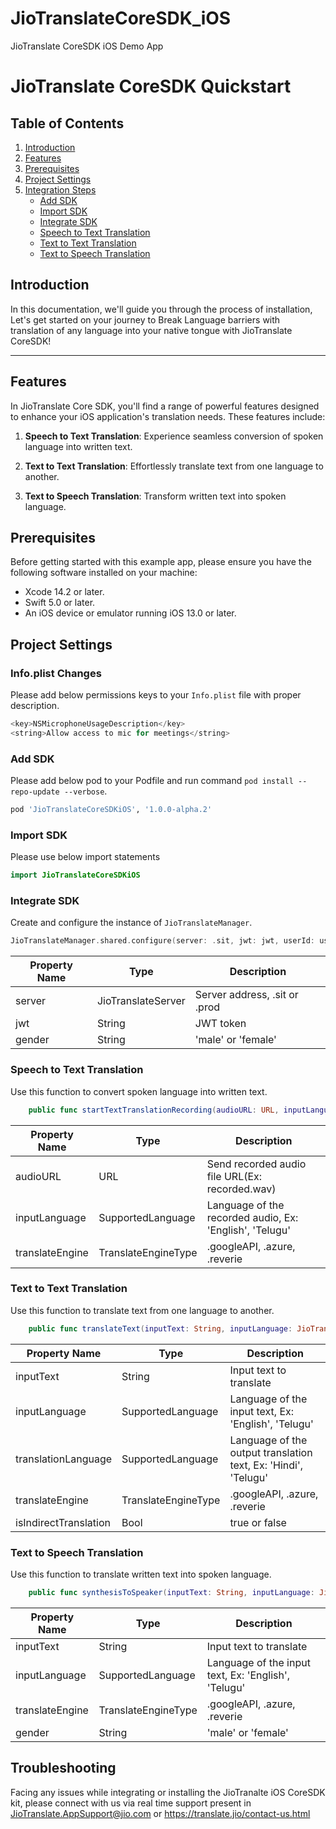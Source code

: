 # JioTranslateCoreSDK_iOS
JioTranslate CoreSDK iOS Demo App

# JioTranslate CoreSDK Quickstart

## Table of Contents

1. [Introduction](#introduction)
2. [Features](#features)
3. [Prerequisites](#prerequisites)
4. [Project Settings](#project-settings)
5. [Integration Steps](#integration-steps)
   - [Add SDK](#add-sdk)
   - [Import SDK](#import-sdk)
   - [Integrate SDK](#integrate-sdk)
   - [Speech to Text Translation](#speech-to-text-translation)
   - [Text to Text Translation](#text-to-text-translation)
   - [Text to Speech Translation](#text-to-speech-translation)

## Introduction

In this documentation, we'll guide you through the process of installation, Let's get started on your journey to Break Language barriers with translation of any language into your native tongue with JioTranslate CoreSDK!

---

## Features

In JioTranslate Core SDK, you'll find a range of powerful features designed to enhance your iOS application's translation needs. These features include:

1. **Speech to Text Translation**: Experience seamless conversion of spoken language into written text.

2. **Text to Text Translation**: Effortlessly translate text from one language to another.

3. **Text to Speech Translation**: Transform written text into spoken language.

## Prerequisites

Before getting started with this example app, please ensure you have the following software installed on your machine:

- Xcode 14.2 or later.
- Swift 5.0 or later.
- An iOS device or emulator running iOS 13.0 or later.

## Project Settings

### Info.plist Changes

Please add below permissions keys to your `Info.plist` file with proper description.

```swift
<key>NSMicrophoneUsageDescription</key>
<string>Allow access to mic for meetings</string>
```

### Add SDK

Please add below pod to your Podfile and run command `pod install --repo-update --verbose`.

```ruby
pod 'JioTranslateCoreSDKiOS', '1.0.0-alpha.2'
```

### Import SDK

Please use below import statements

```swift
import JioTranslateCoreSDKiOS
```

### Integrate SDK

Create and configure the instance of `JioTranslateManager`. 

```swift
JioTranslateManager.shared.configure(server: .sit, jwt: jwt, userId: userId, gender: gender) //'male' or 'female'
```

| Property Name | Type  | Description  |
| ------- | --- | --- |
| server | JioTranslateServer | Server address, .sit or .prod |
| jwt | String | JWT token |
| gender | String | 'male' or 'female' |

### Speech to Text Translation

Use this function to convert spoken language into written text.

```swift
    public func startTextTranslationRecording(audioURL: URL, inputLanguage: JioTranslateCoreSDKiOS.SupportedLanguage, translateEngine: JioTranslateCoreSDKiOS.TranslateEngineType = .googleAPI, completion: @escaping (Result<String, JioTranslateCoreSDKiOS.CustomError>) -> Void)
```

| Property Name | Type  | Description  |
| ------- | --- | --- |
| audioURL | URL | Send recorded audio file URL(Ex: recorded.wav) |
| inputLanguage | SupportedLanguage | Language of the recorded audio, Ex: 'English', 'Telugu' |
| translateEngine | TranslateEngineType | .googleAPI, .azure, .reverie |

### Text to Text Translation

Use this function to translate text from one language to another.

```swift
    public func translateText(inputText: String, inputLanguage: JioTranslateCoreSDKiOS.SupportedLanguage, translationLanguage: JioTranslateCoreSDKiOS.SupportedLanguage, translateEngine: JioTranslateCoreSDKiOS.TranslateEngineType = .googleAPI, isIndirectTranslation: Bool = false, completion: @escaping (Result<String, JioTranslateCoreSDKiOS.CustomError>) -> Void)
```

| Property Name | Type  | Description  |
| ------- | --- | --- |
| inputText | String | Input text to translate |
| inputLanguage | SupportedLanguage | Language of the input text, Ex: 'English', 'Telugu' |
| translationLanguage | SupportedLanguage | Language of the output translation text, Ex: 'Hindi', 'Telugu' |
| translateEngine | TranslateEngineType | .googleAPI, .azure, .reverie |
| isIndirectTranslation | Bool | true or false |


### Text to Speech Translation

Use this function to translate written text into spoken language.

```swift
    public func synthesisToSpeaker(inputText: String, inputLanguage: JioTranslateCoreSDKiOS.SupportedLanguage, translateEngine: JioTranslateCoreSDKiOS.TranslateEngineType = .googleAPI, gender: String = "male", completion: @escaping (Result<String, JioTranslateCoreSDKiOS.CustomError>) -> Void)
```

| Property Name | Type  | Description  |
| ------- | --- | --- |
| inputText | String | Input text to translate |
| inputLanguage | SupportedLanguage | Language of the input text, Ex: 'English', 'Telugu' |
| translateEngine | TranslateEngineType | .googleAPI, .azure, .reverie |
| gender | String | 'male' or 'female' |


## Troubleshooting

Facing any issues while integrating or installing the JioTranalte iOS CoreSDK kit, please connect with us via real time support present in JioTranslate.AppSupport@jio.com or https://translate.jio/contact-us.html